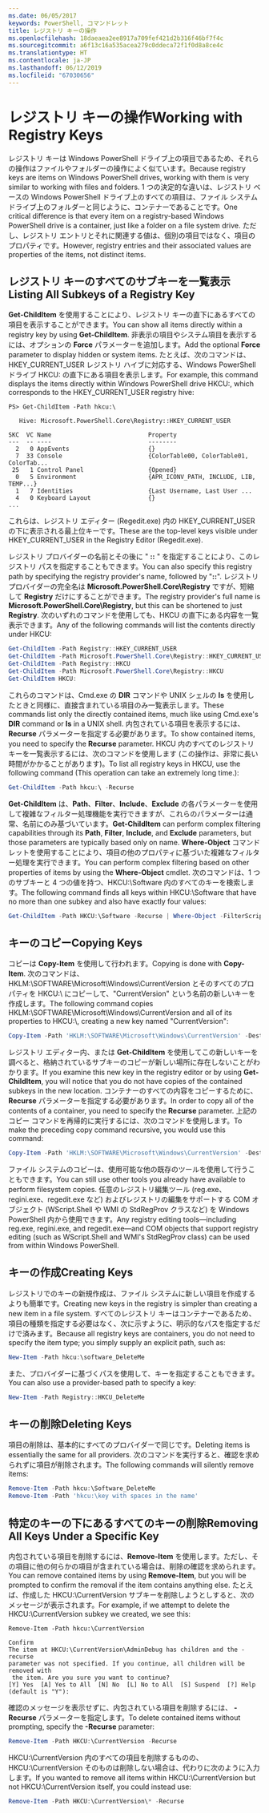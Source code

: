 ```yaml
---
ms.date: 06/05/2017
keywords: PowerShell, コマンドレット
title: レジストリ キーの操作
ms.openlocfilehash: 18daeaea2ee8917a709fef421d2b316f46bf7f4c
ms.sourcegitcommit: a6f13c16a535acea279c0ddeca72f1f0d8a8ce4c
ms.translationtype: HT
ms.contentlocale: ja-JP
ms.lasthandoff: 06/12/2019
ms.locfileid: "67030656"
---
```

# <a name="working-with-registry-keys"></a><span data-ttu-id="82abe-103">レジストリ キーの操作</span><span class="sxs-lookup"><span data-stu-id="82abe-103">Working with Registry Keys</span></span>

<span data-ttu-id="82abe-104">レジストリ キーは Windows PowerShell ドライブ上の項目であるため、それらの操作はファイルやフォルダーの操作によく似ています。</span><span class="sxs-lookup"><span data-stu-id="82abe-104">Because registry keys are items on Windows PowerShell drives, working with them is very similar to working with files and folders.</span></span> <span data-ttu-id="82abe-105">1 つの決定的な違いは、レジストリ ベースの Windows PowerShell ドライブ上のすべての項目は、ファイル システム ドライブ上のフォルダーと同じように、コンテナーであることです。</span><span class="sxs-lookup"><span data-stu-id="82abe-105">One critical difference is that every item on a registry-based Windows PowerShell drive is a container, just like a folder on a file system drive.</span></span> <span data-ttu-id="82abe-106">ただし、レジストリ エントリとそれに関連する値は、個別の項目ではなく、項目のプロパティです。</span><span class="sxs-lookup"><span data-stu-id="82abe-106">However, registry entries and their associated values are properties of the items, not distinct items.</span></span>

## <a name="listing-all-subkeys-of-a-registry-key"></a><span data-ttu-id="82abe-107">レジストリ キーのすべてのサブキーを一覧表示</span><span class="sxs-lookup"><span data-stu-id="82abe-107">Listing All Subkeys of a Registry Key</span></span>

<span data-ttu-id="82abe-108">**Get-ChildItem** を使用することにより、レジストリ キーの直下にあるすべての項目を表示することができます。</span><span class="sxs-lookup"><span data-stu-id="82abe-108">You can show all items directly within a registry key by using **Get-ChildItem**.</span></span> <span data-ttu-id="82abe-109">非表示の項目やシステム項目を表示するには、オプションの **Force** パラメーターを追加します。</span><span class="sxs-lookup"><span data-stu-id="82abe-109">Add the optional **Force** parameter to display hidden or system items.</span></span> <span data-ttu-id="82abe-110">たとえば、次のコマンドは、HKEY_CURRENT_USER レジストリ ハイブに対応する、Windows PowerShell ドライブ HKCU: の直下にある項目を表示します。</span><span class="sxs-lookup"><span data-stu-id="82abe-110">For example, this command displays the items directly within Windows PowerShell drive HKCU:, which corresponds to the HKEY_CURRENT_USER registry hive:</span></span>

```
PS> Get-ChildItem -Path hkcu:\

   Hive: Microsoft.PowerShell.Core\Registry::HKEY_CURRENT_USER

SKC  VC Name                           Property
---  -- ----                           --------
  2   0 AppEvents                      {}
  7  33 Console                        {ColorTable00, ColorTable01, ColorTab...
 25   1 Control Panel                  {Opened}
  0   5 Environment                    {APR_ICONV_PATH, INCLUDE, LIB, TEMP...}
  1   7 Identities                     {Last Username, Last User ...
  4   0 Keyboard Layout                {}
...
```

<span data-ttu-id="82abe-111">これらは、レジストリ エディター (Regedit.exe) 内の HKEY_CURRENT_USER の下に表示される最上位キーです。</span><span class="sxs-lookup"><span data-stu-id="82abe-111">These are the top-level keys visible under HKEY_CURRENT_USER in the Registry Editor (Regedit.exe).</span></span>

<span data-ttu-id="82abe-112">レジストリ プロバイダーの名前とその後に " **::** " を指定することにより、このレジストリ パスを指定することもできます。</span><span class="sxs-lookup"><span data-stu-id="82abe-112">You can also specify this registry path by specifying the registry provider's name, followed by "**::**".</span></span> <span data-ttu-id="82abe-113">レジストリ プロバイダーの完全名は **Microsoft.PowerShell.Core\\Registry** ですが、短縮して **Registry** だけにすることができます。</span><span class="sxs-lookup"><span data-stu-id="82abe-113">The registry provider's full name is **Microsoft.PowerShell.Core\\Registry**, but this can be shortened to just **Registry**.</span></span> <span data-ttu-id="82abe-114">次のいずれのコマンドを使用しても、HKCU の直下にある内容を一覧表示できます。</span><span class="sxs-lookup"><span data-stu-id="82abe-114">Any of the following commands will list the contents directly under HKCU:</span></span>

```powershell
Get-ChildItem -Path Registry::HKEY_CURRENT_USER
Get-ChildItem -Path Microsoft.PowerShell.Core\Registry::HKEY_CURRENT_USER
Get-ChildItem -Path Registry::HKCU
Get-ChildItem -Path Microsoft.PowerShell.Core\Registry::HKCU
Get-ChildItem HKCU:
```

<span data-ttu-id="82abe-115">これらのコマンドは、Cmd.exe の **DIR** コマンドや UNIX シェルの **ls** を使用したときと同様に、直接含まれている項目のみ一覧表示します。</span><span class="sxs-lookup"><span data-stu-id="82abe-115">These commands list only the directly contained items, much like using Cmd.exe's **DIR** command or **ls** in a UNIX shell.</span></span> <span data-ttu-id="82abe-116">内包されている項目を表示するには、**Recurse** パラメーターを指定する必要があります。</span><span class="sxs-lookup"><span data-stu-id="82abe-116">To show contained items, you need to specify the **Recurse** parameter.</span></span> <span data-ttu-id="82abe-117">HKCU 内のすべてのレジストリ キーを一覧表示するには、次のコマンドを使用します (この操作は、非常に長い時間がかかることがあります)。</span><span class="sxs-lookup"><span data-stu-id="82abe-117">To list all registry keys in HKCU, use the following command (This operation can take an extremely long time.):</span></span>

```powershell
Get-ChildItem -Path hkcu:\ -Recurse
```

<span data-ttu-id="82abe-118">**Get-ChildItem** は、**Path**、**Filter**、**Include**、**Exclude** の各パラメーターを使用して複雑なフィルター処理機能を実行できますが、これらのパラメーターは通常、名前にのみ基づいています。</span><span class="sxs-lookup"><span data-stu-id="82abe-118">**Get-ChildItem** can perform complex filtering capabilities through its **Path**, **Filter**, **Include**, and **Exclude** parameters, but those parameters are typically based only on name.</span></span> <span data-ttu-id="82abe-119">**Where-Object** コマンドレットを使用することにより、項目の他のプロパティに基づいた複雑なフィルター処理を実行できます。</span><span class="sxs-lookup"><span data-stu-id="82abe-119">You can perform complex filtering based on other properties of items by using the **Where-Object** cmdlet.</span></span> <span data-ttu-id="82abe-120">次のコマンドは、1 つのサブキーと 4 つの値を持つ、HKCU:\\Software 内のすべてのキーを検索します。</span><span class="sxs-lookup"><span data-stu-id="82abe-120">The following command finds all keys within HKCU:\\Software that have no more than one subkey and also have exactly four values:</span></span>

```powershell
Get-ChildItem -Path HKCU:\Software -Recurse | Where-Object -FilterScript {($_.SubKeyCount -le 1) -and ($_.ValueCount -eq 4) }
```

## <a name="copying-keys"></a><span data-ttu-id="82abe-121">キーのコピー</span><span class="sxs-lookup"><span data-stu-id="82abe-121">Copying Keys</span></span>

<span data-ttu-id="82abe-122">コピーは **Copy-Item** を使用して行われます。</span><span class="sxs-lookup"><span data-stu-id="82abe-122">Copying is done with **Copy-Item**.</span></span> <span data-ttu-id="82abe-123">次のコマンドは、HKLM:\\SOFTWARE\\Microsoft\\Windows\\CurrentVersion とそのすべてのプロパティを HKCU:\\ にコピーして、"CurrentVersion" という名前の新しいキーを作成します。</span><span class="sxs-lookup"><span data-stu-id="82abe-123">The following command copies HKLM:\\SOFTWARE\\Microsoft\\Windows\\CurrentVersion and all of its properties to HKCU:\\, creating a new key named "CurrentVersion":</span></span>

```powershell
Copy-Item -Path 'HKLM:\SOFTWARE\Microsoft\Windows\CurrentVersion' -Destination hkcu:
```

<span data-ttu-id="82abe-124">レジストリ エディター内、または **Get-ChildItem** を使用してこの新しいキーを調べると、格納されているサブキーのコピーが新しい場所に存在しないことがわかります。</span><span class="sxs-lookup"><span data-stu-id="82abe-124">If you examine this new key in the registry editor or by using **Get-ChildItem**, you will notice that you do not have copies of the contained subkeys in the new location.</span></span> <span data-ttu-id="82abe-125">コンテナーのすべての内容をコピーするために、**Recurse** パラメーターを指定する必要があります。</span><span class="sxs-lookup"><span data-stu-id="82abe-125">In order to copy all of the contents of a container, you need to specify the **Recurse** parameter.</span></span> <span data-ttu-id="82abe-126">上記のコピー コマンドを再帰的に実行するには、次のコマンドを使用します。</span><span class="sxs-lookup"><span data-stu-id="82abe-126">To make the preceding copy command recursive, you would use this command:</span></span>

```powershell
Copy-Item -Path 'HKLM:\SOFTWARE\Microsoft\Windows\CurrentVersion' -Destination hkcu: -Recurse
```

<span data-ttu-id="82abe-127">ファイル システムのコピーは、使用可能な他の既存のツールを使用して行うこともできます。</span><span class="sxs-lookup"><span data-stu-id="82abe-127">You can still use other tools you already have available to perform filesystem copies.</span></span> <span data-ttu-id="82abe-128">任意のレジストリ編集ツール (reg.exe、regini.exe、regedit.exe など) およびレジストリの編集をサポートする COM オブジェクト (WScript.Shell や WMI の StdRegProv クラスなど) を Windows PowerShell 内から使用できます。</span><span class="sxs-lookup"><span data-stu-id="82abe-128">Any registry editing tools—including reg.exe, regini.exe, and regedit.exe—and COM objects that support registry editing (such as WScript.Shell and WMI's StdRegProv class) can be used from within Windows PowerShell.</span></span>

## <a name="creating-keys"></a><span data-ttu-id="82abe-129">キーの作成</span><span class="sxs-lookup"><span data-stu-id="82abe-129">Creating Keys</span></span>

<span data-ttu-id="82abe-130">レジストリでのキーの新規作成は、ファイル システムに新しい項目を作成するよりも簡単です。</span><span class="sxs-lookup"><span data-stu-id="82abe-130">Creating new keys in the registry is simpler than creating a new item in a file system.</span></span> <span data-ttu-id="82abe-131">すべてのレジストリ キーはコンテナーであるため、項目の種類を指定する必要はなく、次に示すように、明示的なパスを指定するだけで済みます。</span><span class="sxs-lookup"><span data-stu-id="82abe-131">Because all registry keys are containers, you do not need to specify the item type; you simply supply an explicit path, such as:</span></span>

```powershell
New-Item -Path hkcu:\software_DeleteMe
```

<span data-ttu-id="82abe-132">また、プロバイダーに基づくパスを使用して、キーを指定することもできます。</span><span class="sxs-lookup"><span data-stu-id="82abe-132">You can also use a provider-based path to specify a key:</span></span>

```powershell
New-Item -Path Registry::HKCU_DeleteMe
```

## <a name="deleting-keys"></a><span data-ttu-id="82abe-133">キーの削除</span><span class="sxs-lookup"><span data-stu-id="82abe-133">Deleting Keys</span></span>

<span data-ttu-id="82abe-134">項目の削除は、基本的にすべてのプロバイダーで同じです。</span><span class="sxs-lookup"><span data-stu-id="82abe-134">Deleting items is essentially the same for all providers.</span></span> <span data-ttu-id="82abe-135">次のコマンドを実行すると、確認を求められずに項目が削除されます。</span><span class="sxs-lookup"><span data-stu-id="82abe-135">The following commands will silently remove items:</span></span>

```powershell
Remove-Item -Path hkcu:\Software_DeleteMe
Remove-Item -Path 'hkcu:\key with spaces in the name'
```

## <a name="removing-all-keys-under-a-specific-key"></a><span data-ttu-id="82abe-136">特定のキーの下にあるすべてのキーの削除</span><span class="sxs-lookup"><span data-stu-id="82abe-136">Removing All Keys Under a Specific Key</span></span>

<span data-ttu-id="82abe-137">内包されている項目を削除するには、**Remove-Item** を使用します。ただし、その項目に他の何らかの項目が含まれている場合は、削除の確認を求められます。</span><span class="sxs-lookup"><span data-stu-id="82abe-137">You can remove contained items by using **Remove-Item**, but you will be prompted to confirm the removal if the item contains anything else.</span></span> <span data-ttu-id="82abe-138">たとえば、作成した HKCU:\\CurrentVersion サブキーを削除しようとしすると、次のメッセージが表示されます。</span><span class="sxs-lookup"><span data-stu-id="82abe-138">For example, if we attempt to delete the HKCU:\\CurrentVersion subkey we created, we see this:</span></span>

```
Remove-Item -Path hkcu:\CurrentVersion

Confirm
The item at HKCU:\CurrentVersion\AdminDebug has children and the -recurse
parameter was not specified. If you continue, all children will be removed with
 the item. Are you sure you want to continue?
[Y] Yes  [A] Yes to All  [N] No  [L] No to All  [S] Suspend  [?] Help
(default is "Y"):
```

<span data-ttu-id="82abe-139">確認のメッセージを表示せずに、内包されている項目を削除するには、 **-Recurse** パラメーターを指定します。</span><span class="sxs-lookup"><span data-stu-id="82abe-139">To delete contained items without prompting, specify the **-Recurse** parameter:</span></span>

```powershell
Remove-Item -Path HKCU:\CurrentVersion -Recurse
```

<span data-ttu-id="82abe-140">HKCU:\\CurrentVersion 内のすべての項目を削除するものの、HKCU:\\CurrentVersion そのものは削除しない場合は、代わりに次のように入力します。</span><span class="sxs-lookup"><span data-stu-id="82abe-140">If you wanted to remove all items within HKCU:\\CurrentVersion but not HKCU:\\CurrentVersion itself, you could instead use:</span></span>

```powershell
Remove-Item -Path HKCU:\CurrentVersion\* -Recurse
```
